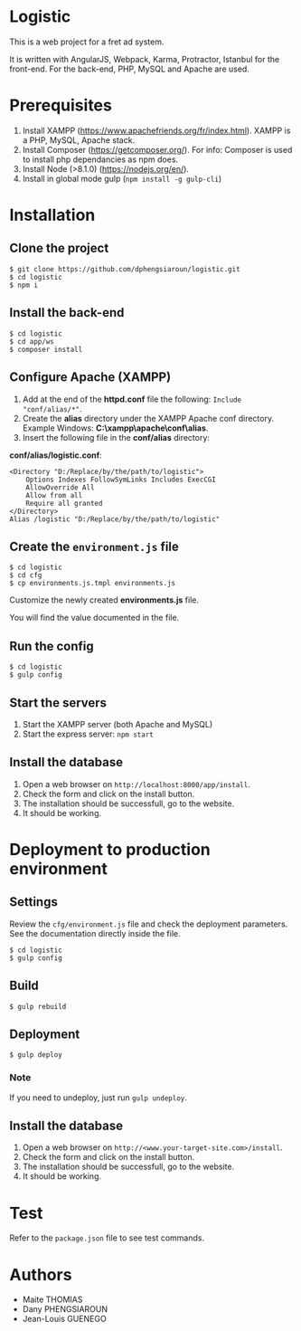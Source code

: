 # Logistic

This is a web project for a fret ad system.

It is written with AngularJS, Webpack, Karma, Protractor, Istanbul for the front-end.
For the back-end, PHP, MySQL and Apache are used.

# Prerequisites

1. Install XAMPP (https://www.apachefriends.org/fr/index.html). XAMPP is a PHP, MySQL, Apache stack.
2. Install Composer (https://getcomposer.org/). For info: Composer is used to install php dependancies as npm does.
3. Install Node (>8.1.0) (https://nodejs.org/en/).
4. Install in global mode gulp (`npm install -g gulp-cli`)


# Installation

## Clone the project

```
$ git clone https://github.com/dphengsiaroun/logistic.git
$ cd logistic
$ npm i
```

## Install the back-end

```
$ cd logistic
$ cd app/ws
$ composer install
```

## Configure Apache (XAMPP)

1. Add at the end of the **httpd.conf** file the following: `Include "conf/alias/*"`.
2. Create the **alias** directory under the XAMPP Apache conf directory. Example Windows: **C:\xampp\apache\conf\alias**.
3. Insert the following file in the **conf/alias** directory: 

**conf/alias/logistic.conf**:
```
<Directory "D:/Replace/by/the/path/to/logistic">
    Options Indexes FollowSymLinks Includes ExecCGI
    AllowOverride All
    Allow from all
	Require all granted
</Directory>
Alias /logistic "D:/Replace/by/the/path/to/logistic"
```

## Create the `environment.js` file

```
$ cd logistic
$ cd cfg
$ cp environments.js.tmpl environments.js
```

Customize the newly created **environments.js** file.

You will find the value documented in the file.


## Run the config

```
$ cd logistic
$ gulp config
```

## Start the servers

1. Start the XAMPP server (both Apache and MySQL)
2. Start the express server: `npm start`

## Install the database

1. Open a web browser on `http://localhost:8000/app/install`.
2. Check the form and click on the install button.
3. The installation should be successfull, go to the website.
4. It should be working.

# Deployment to production environment

## Settings

Review the `cfg/environment.js` file and check the deployment parameters.
See the documentation directly inside the file.

```
$ cd logistic
$ gulp config
```

## Build

```
$ gulp rebuild
```


## Deployment

```
$ gulp deploy
```

### Note 

If you need to undeploy, just run `gulp undeploy`.


## Install the database

1. Open a web browser on `http://<www.your-target-site.com>/install`.
2. Check the form and click on the install button.
3. The installation should be successfull, go to the website.
4. It should be working.


# Test

Refer to the `package.json` file to see test commands.


# Authors

- Maite THOMIAS
- Dany PHENGSIAROUN
- Jean-Louis GUENEGO
